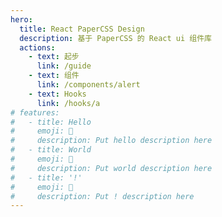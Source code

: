 ```yaml
---
hero:
  title: React PaperCSS Design
  description: 基于 PaperCSS 的 React ui 组件库
  actions:
    - text: 起步
      link: /guide
    - text: 组件
      link: /components/alert
    - text: Hooks
      link: /hooks/a
# features:
#   - title: Hello
#     emoji: 💎
#     description: Put hello description here
#   - title: World
#     emoji: 🌈
#     description: Put world description here
#   - title: '!'
#     emoji: 🚀
#     description: Put ! description here
---
```

